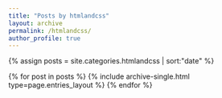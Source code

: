 ```yaml
---
title: "Posts by htmlandcss"
layout: archive
permalink: /htmlandcss/
author_profile: true
---
```


{% assign posts = site.categories.htmlandcss | sort:"date" %}

{% for post in posts %}
{% include archive-single.html type=page.entries_layout %}
{% endfor %}
